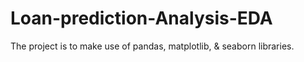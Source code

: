 # Loan-prediction-Analysis-EDA
The project is to make use of pandas, matplotlib, & seaborn libraries.
